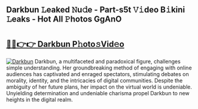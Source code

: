 ## Darkbun 𝙻eaked 𝙽u𝚍e - Part-s5t 𝚅𝚒deo B𝚒kini 𝙻eaks - Hot All 𝙿hotos GgAnO

# <h2><a href="http://ld3el6.urlbe.top/?page=Darkbun">🔗🔗👉👉 Darkbun P𝚑oto𝚜Vid𝚎o</a></h2>

[![Darkbun](https://i.imgur.com/eBuTRDB.gif)](http://ld3el6.urlbe.top/?page=Darkbun)
Darkbun, a multifaceted and paradoxical figure, challenges simple understanding. Her groundbreaking method of engaging with online audiences has captivated and enraged spectators, stimulating debates on morality, identity, and the intricacies of digital communities. Despite the ambiguity of her future plans, her impact on the virtual world is undeniable. Unyielding determination and undeniable charisma propel Darkbun to new heights in the digital realm.

